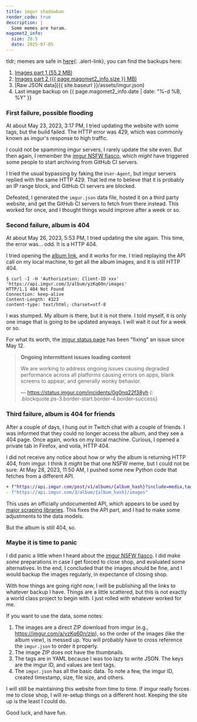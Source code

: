 ```yaml
---
title: imgur shadowban
render_code: true
description: |
  Some memes are haram.
magomet2_info:
  size: 28.5
  date: 2025-07-05
---
```


<div class="alert alert-primary" markdown="1">

tldr; memes are safe in [here](../imgur/){: .alert-link}, you can find the backups here:

1. [Images part 1 (55.2 MB)](https://f000.backblazeb2.com/file/thes1tuation-memes/magomet.zip)
1. [Images part 2 ({{ page.magomet2_info.size }} MB)](https://f000.backblazeb2.com/file/thes1tuation-memes/magomet2.zip)
1. [Raw JSON data]({{ site.baseurl }}/assets/imgur.json)
1. Last image backup on <time datetime="{{ page.magomet2_info.date }}">{{ page.magomet2_info.date | date: "%-d %B, %Y" }}</time>

</div>

### First failure, possible flooding

At about <time datetime="2023-05-23T15:17:34+08:00">May 23, 2023, 3:17 PM</time>,
I tried updating the website with some tags, but the build failed.
The HTTP error was 429, which was commonly known as imgur's response
to high traffic.

I could not be spamming imgur servers, I rarely update the site even.
But then again, I remember the [imgur NSFW fiasco][1],
which _might_ have triggered some people to start archiving from GitHub CI servers.

I tried the usual bypassing by faking the `User-Agent`, but imgur servers
replied with the same HTTP 429. That led me to believe that it is probably
an IP range block, and GitHub CI servers are blocked.

Defeated, I generated the `imgur.json` data file, hosted it on a third party
website, and get the GitHub CI servers to fetch from there instead. This worked
for once, and I thought things would improve after a week or so.

### Second failure, album is 404

At about <time datetime="2023-05-26T17:53:26+08:00">May 26, 2023, 5:53 PM</time>,
I tried updating the site again. This time, the error was... odd. It is a HTTP 404.

I tried opening the [album link](https://imgur.com/a/yzKq60n), and it works for me.
I tried replaying the API call on my local machine, to get all the album images,
and it is still HTTP 404.

```console
$ curl -I -H 'Authorization: Client-ID xxx' 'https://api.imgur.com/3/album/yzKq60n/images'
HTTP/1.1 404 Not Found
Connection: keep-alive
Content-Length: 4323
content-type: text/html; charset=utf-8
```

I was stumped. My album is there, but it is not there. I told myself,
it is only one image that is going to be updated anyways. I will wait it out
for a week or so.

For what its worth, the [imgur status page](https://status.imgur.com/) has been
"fixing" an issue since May 12.

<!-- prettier-ignore-start -->
> **Ongoing intermittent issues loading content**
>
> We are working to address ongoing issues causing degraded performance across all platforms causing errors on apps, blank screens to appear, and generally wonky behavior.
>
> &mdash; <https://status.imgur.com/incidents/0g0nq22f38yh>
{: .blockquote.ps-3.border-start.border-4.border-success}
<!-- prettier-ignore-end -->

### Third failure, album is 404 for friends

After a couple of days, I hung out in Twitch chat with a couple of friends.
I was informed that they could no longer access the album, and they see a 404 page.
Once again, works on my local machine. Curious, I opened a private tab in Firefox,
and voila, HTTP 404.

I did not receive any notice about how or why the album is returning HTTP 404,
from imgur. I think it _might_ be that one NSFW meme, but I could not be sure.
At <time datetime="2023-05-28T11:50:23+08:00">May 28, 2023, 11:50 AM</time>,
I pushed some new Python code that fetches from a different API.

```diff
+ f"https://api.imgur.com/post/v1/albums/{album_hash}?include=media,tags,account"
- f"https://api.imgur.com/3/album/{album_hash}/images"
```

This uses an officially undocumented API, which appears to be used by
[major scraping libraries](https://github.com/mikf/gallery-dl/blob/v1.25.5/gallery_dl/extractor/imgur.py#L413).
This fixes the API part, and I had to make some adjustments to the data models.

But the album is still 404, so.

### Maybe it is time to panic

I did panic a little when I heard about the [imgur NSFW fiasco][1]. I did make
_some_ preparations in case I get forced to close shop, and evaluated some
alternatives. In the end, I concluded that the images should be fine, and I would
backup the images regularly, in expectance of closing shop.

With how things are going right now, I will be publishing all the links to whatever
backup I have. Things are a little scattered, but this is not exactly a
world class project to begin with. I just rolled with whatever worked for me.

If you want to use the data, some notes:

1. The images are a direct ZIP download from imgur (e.g., <https://imgur.com/a/yzKq60n/zip>),
   so the order of the images (like the album view), is messed up. You will
   probably have to cross reference the `imgur.json` to order it properly.
1. The image ZIP does not have the thumbnails.
1. The tags are in YAML because I was too lazy to write JSON. The keys are the
   imgur ID, and values are text tags.
1. The `imgur.json` has all the basic data. To note a few, the imgur ID, created timestamp,
   size, file size, and others.

I will still be maintaining this website from time to time. If imgur really forces
me to close shop, I will re-setup things on a different host. Keeping the site
up is the least I could do.

Good luck, and have fun.

[1]: https://old.reddit.com/r/DataHoarder/comments/12sbch3/imgur_is_updating_their_tos_on_may_15_2023_all/
